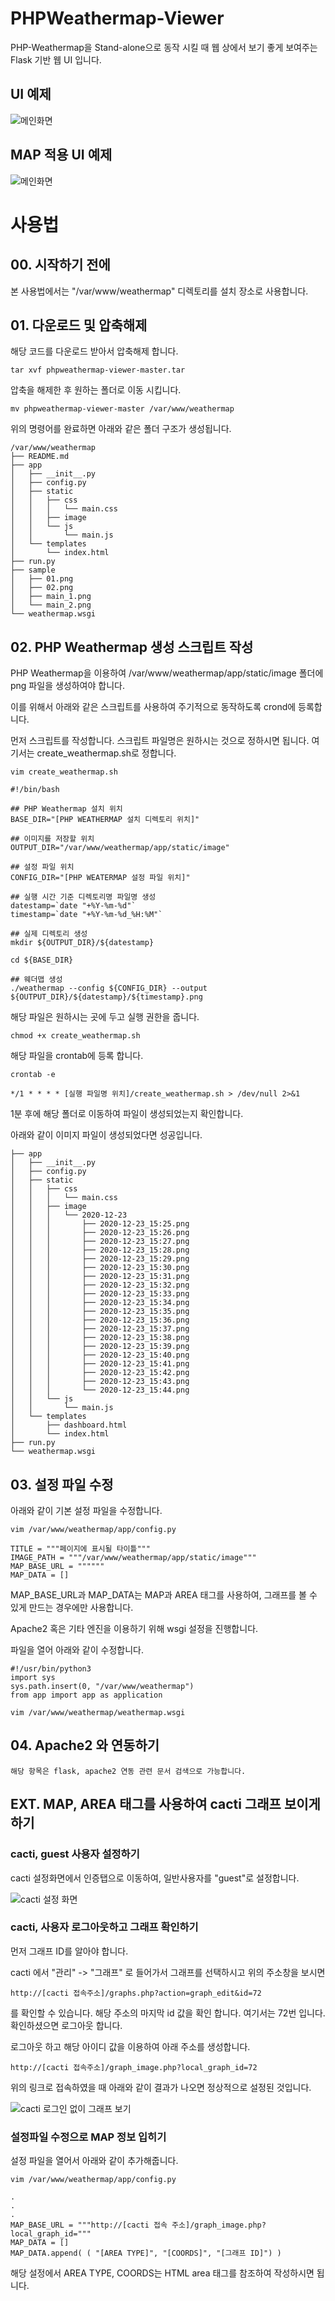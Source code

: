 # PHPWeathermap-Viewer

PHP-Weathermap을 Stand-alone으로 동작 시킬 때 웹 상에서 보기 좋게 보여주는 Flask 기반 웹 UI 입니다.

## UI 예제
![메인화면](sample/main_1.png)

## MAP 적용 UI 예제
![메인화면](sample/main_2.png)



# 사용법

## 00. 시작하기 전에
본 사용법에서는 "/var/www/weathermap" 디렉토리를 설치 장소로 사용합니다.

## 01. 다운로드 및 압축해제
해당 코드를 다운로드 받아서 압축해제 합니다.

```
tar xvf phpweathermap-viewer-master.tar
```

압축을 해제한 후 원하는 폴더로 이동 시킵니다.

```
mv phpweathermap-viewer-master /var/www/weathermap
```

위의 명령어를 완료하면 아래와 같은 폴더 구조가 생성됩니다.

```
/var/www/weathermap
├── README.md
├── app
│   ├── __init__.py
│   ├── config.py
│   ├── static
│   │   ├── css
│   │   │   └── main.css
│   │   ├── image
│   │   └── js
│   │       └── main.js
│   └── templates
│       └── index.html
├── run.py
├── sample
│   ├── 01.png
│   ├── 02.png
│   ├── main_1.png
│   └── main_2.png
└── weathermap.wsgi
```

## 02. PHP Weathermap 생성 스크립트 작성

PHP Weathermap을 이용하여 /var/www/weathermap/app/static/image 폴더에 png 파일을 생성하여야 합니다.

이를 위해서 아래와 같은 스크립트를 사용하여 주기적으로 동작하도록 crond에 등록합니다.

먼저 스크립트를 작성합니다. 스크립트 파일명은 원하시는 것으로 정하시면 됩니다. 여기서는 create\_weathermap.sh로 정합니다.

```
vim create_weathermap.sh
```

```
#!/bin/bash

## PHP Weathermap 설치 위치
BASE_DIR="[PHP WEATHERMAP 설치 디렉토리 위치]"

## 이미지를 저장할 위치
OUTPUT_DIR="/var/www/weathermap/app/static/image"

## 설정 파일 위치
CONFIG_DIR="[PHP WEATERMAP 설정 파일 위치]"

## 실행 시간 기준 디렉토리명 파일명 생성
datestamp=`date "+%Y-%m-%d"`
timestamp=`date "+%Y-%m-%d_%H:%M"`

## 실제 디렉토리 생성
mkdir ${OUTPUT_DIR}/${datestamp}

cd ${BASE_DIR}

## 웨더맵 생성
./weathermap --config ${CONFIG_DIR} --output ${OUTPUT_DIR}/${datestamp}/${timestamp}.png
```

해당 파일은 원하시는 곳에 두고 실행 권한을 줍니다.

```
chmod +x create_weathermap.sh
```

해당 파일을 crontab에 등록 합니다.

```
crontab -e
```

```
*/1 * * * * [실행 파일명 위치]/create_weathermap.sh > /dev/null 2>&1
```

1분 후에 해당 폴더로 이동하여 파일이 생성되었는지 확인합니다.

아래와 같이 이미지 파일이 생성되었다면 성공입니다.

```
├── app
│   ├── __init__.py
│   ├── config.py
│   ├── static
│   │   ├── css
│   │   │   └── main.css
│   │   ├── image
│   │   │   └── 2020-12-23
│   │   │       ├── 2020-12-23_15:25.png
│   │   │       ├── 2020-12-23_15:26.png
│   │   │       ├── 2020-12-23_15:27.png
│   │   │       ├── 2020-12-23_15:28.png
│   │   │       ├── 2020-12-23_15:29.png
│   │   │       ├── 2020-12-23_15:30.png
│   │   │       ├── 2020-12-23_15:31.png
│   │   │       ├── 2020-12-23_15:32.png
│   │   │       ├── 2020-12-23_15:33.png
│   │   │       ├── 2020-12-23_15:34.png
│   │   │       ├── 2020-12-23_15:35.png
│   │   │       ├── 2020-12-23_15:36.png
│   │   │       ├── 2020-12-23_15:37.png
│   │   │       ├── 2020-12-23_15:38.png
│   │   │       ├── 2020-12-23_15:39.png
│   │   │       ├── 2020-12-23_15:40.png
│   │   │       ├── 2020-12-23_15:41.png
│   │   │       ├── 2020-12-23_15:42.png
│   │   │       ├── 2020-12-23_15:43.png
│   │   │       └── 2020-12-23_15:44.png
│   │   └── js
│   │       └── main.js
│   └── templates
│       ├── dashboard.html
│       └── index.html
├── run.py
└── weathermap.wsgi
```

## 03. 설정 파일 수정

아래와 같이 기본 설정 파일을 수정합니다.

```
vim /var/www/weathermap/app/config.py
```

```
TITLE = """페이지에 표시될 타이틀"""
IMAGE_PATH = """/var/www/weathermap/app/static/image"""
MAP_BASE_URL = """"""
MAP_DATA = []
```

MAP\_BASE\_URL과 MAP\_DATA는 MAP과 AREA 태그를 사용하여, 그래프를 볼 수 있게 만드는 경우에만 사용합니다.

Apache2 혹은 기타 엔진을 이용하기 위해 wsgi 설정을 진행합니다.

파일을 열어 아래와 같이 수정합니다.

```
#!/usr/bin/python3
import sys
sys.path.insert(0, "/var/www/weathermap")
from app import app as application
```
```
vim /var/www/weathermap/weathermap.wsgi
```

## 04. Apache2 와 연동하기

```
해당 항목은 flask, apache2 연동 관련 문서 검색으로 가능합니다.
```

## EXT. MAP, AREA 태그를 사용하여 cacti 그래프 보이게 하기

### cacti, guest 사용자 설정하기
cacti 설정화면에서 인증탭으로 이동하여, 일반사용자를 "guest"로 설정합니다.

![cacti 설정 화면](sample/01.png)

### cacti, 사용자 로그아웃하고 그래프 확인하기

먼저 그래프 ID를 알아야 합니다.

cacti 에서 "관리" -> "그래프" 로 들어가서 그래프를 선택하시고 위의 주소창을 보시면

```
http://[cacti 접속주소]/graphs.php?action=graph_edit&id=72
```
를 확인할 수 있습니다. 해당 주소의 마지막 id 값을 확인 합니다. 여기서는 72번 입니다. 확인하셨으면 로그아웃 합니다.

로그아웃 하고 해당 아이디 값을 이용하여 아래 주소를 생성합니다.

```
http://[cacti 접속주소]/graph_image.php?local_graph_id=72
```

위의 링크로 접속하였을 때 아래와 같이 결과가 나오면 정상적으로 설정된 것입니다.

![cacti 로그인 없이 그래프 보기](sample/02.png)

### 설정파일 수정으로 MAP 정보 입히기

설정 파일을 열어서 아래와 같이 추가해줍니다.

```
vim /var/www/weathermap/app/config.py
```

```
.
.
.
MAP_BASE_URL = """http://[cacti 접속 주소]/graph_image.php?local_graph_id="""
MAP_DATA = []
MAP_DATA.append( ( "[AREA TYPE]", "[COORDS]", "[그래프 ID]") )
```

해당 설정에서 AREA TYPE, COORDS는 HTML area 태그를 참조하여 작성하시면 됩니다.

